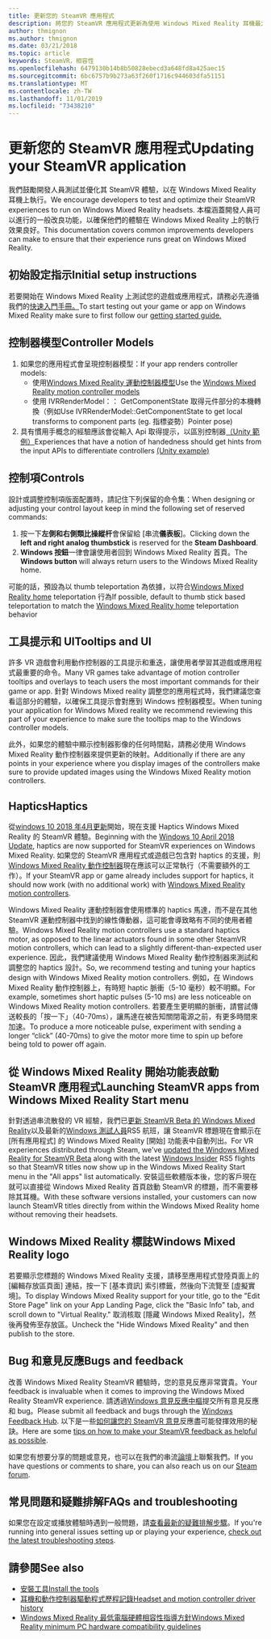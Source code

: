 ```yaml
---
title: 更新您的 SteamVR 應用程式
description: 將您的 SteamVR 應用程式更新為使用 Windows Mixed Reality 耳機最大化相容性的最佳作法。
author: thmignon
ms.author: thmignon
ms.date: 03/21/2018
ms.topic: article
keywords: SteamVR，相容性
ms.openlocfilehash: 6479130b14b8b50828ebecd3a648fd8a425aec15
ms.sourcegitcommit: 6bc6757b9b273a63f260f1716c944603dfa51151
ms.translationtype: MT
ms.contentlocale: zh-TW
ms.lasthandoff: 11/01/2019
ms.locfileid: "73438210"
---
```

# <a name="updating-your-steamvr-application"></a><span data-ttu-id="d475a-104">更新您的 SteamVR 應用程式</span><span class="sxs-lookup"><span data-stu-id="d475a-104">Updating your SteamVR application</span></span>
<span data-ttu-id="d475a-105">我們鼓勵開發人員測試並優化其 SteamVR 體驗，以在 Windows Mixed Reality 耳機上執行。</span><span class="sxs-lookup"><span data-stu-id="d475a-105">We encourage developers to test and optimize their SteamVR experiences to run on Windows Mixed Reality headsets.</span></span> <span data-ttu-id="d475a-106">本檔涵蓋開發人員可以進行的一般改良功能，以確保他們的體驗在 Windows Mixed Reality 上的執行效果良好。</span><span class="sxs-lookup"><span data-stu-id="d475a-106">This documentation covers common improvements developers can make to ensure that their experience runs great on Windows Mixed Reality.</span></span>

## <a name="initial-setup-instructions"></a><span data-ttu-id="d475a-107">初始設定指示</span><span class="sxs-lookup"><span data-stu-id="d475a-107">Initial setup instructions</span></span>

<span data-ttu-id="d475a-108">若要開始在 Windows Mixed Reality 上測試您的遊戲或應用程式，請務必先遵循我們的[快速入門手冊。](https://aka.ms/WindowsMixedRealitySteamVR)</span><span class="sxs-lookup"><span data-stu-id="d475a-108">To start testing out your game or app on Windows Mixed Reality make sure to first follow our [getting started guide.](https://aka.ms/WindowsMixedRealitySteamVR)</span></span>

## <a name="controller-models"></a><span data-ttu-id="d475a-109">控制器模型</span><span class="sxs-lookup"><span data-stu-id="d475a-109">Controller Models</span></span>
1. <span data-ttu-id="d475a-110">如果您的應用程式會呈現控制器模型：</span><span class="sxs-lookup"><span data-stu-id="d475a-110">If your app renders controller models:</span></span>
    * <span data-ttu-id="d475a-111">使用[Windows Mixed Reality 運動控制器模型](motion-controllers.md#rendering-the-motion-controller-model)</span><span class="sxs-lookup"><span data-stu-id="d475a-111">Use the [Windows Mixed Reality motion controller models](motion-controllers.md#rendering-the-motion-controller-model)</span></span>
    * <span data-ttu-id="d475a-112">使用 IVRRenderModel：： GetComponentState 取得元件部分的本機轉換（例如</span><span class="sxs-lookup"><span data-stu-id="d475a-112">Use IVRRenderModel::GetComponentState to get local transforms to component parts (eg.</span></span> <span data-ttu-id="d475a-113">指標姿勢）</span><span class="sxs-lookup"><span data-stu-id="d475a-113">Pointer pose)</span></span>
2. <span data-ttu-id="d475a-114">具有慣用手概念的經驗應該會從輸入 Api 取得提示，以區別控制器[（Unity 範例）](gestures-and-motion-controllers-in-unity.md#unity-buttonaxis-mapping-table)</span><span class="sxs-lookup"><span data-stu-id="d475a-114">Experiences that have a notion of handedness should get hints from the input APIs to differentiate controllers [(Unity example)](gestures-and-motion-controllers-in-unity.md#unity-buttonaxis-mapping-table)</span></span>

## <a name="controls"></a><span data-ttu-id="d475a-115">控制項</span><span class="sxs-lookup"><span data-stu-id="d475a-115">Controls</span></span>

<span data-ttu-id="d475a-116">設計或調整控制項版面配置時，請記住下列保留的命令集：</span><span class="sxs-lookup"><span data-stu-id="d475a-116">When designing or adjusting your control layout keep in mind the following set of reserved commands:</span></span>
1. <span data-ttu-id="d475a-117">按一下**左側和右側類比操縱杆**會保留給 [串流**儀表板**]。</span><span class="sxs-lookup"><span data-stu-id="d475a-117">Clicking down the **left and right analog thumbstick** is reserved for the **Steam Dashboard**.</span></span>
2. <span data-ttu-id="d475a-118">**Windows 按鈕**一律會讓使用者回到 Windows Mixed Reality 首頁。</span><span class="sxs-lookup"><span data-stu-id="d475a-118">The **Windows button** will always return users to the Windows Mixed Reality home.</span></span>

<span data-ttu-id="d475a-119">可能的話，預設為以 thumb teleportation 為依據，以符合[Windows Mixed Reality home](navigating-the-windows-mixed-reality-home.md#getting-around-your-home) teleportation 行為</span><span class="sxs-lookup"><span data-stu-id="d475a-119">If possible, default to thumb stick based teleportation to match the [Windows Mixed Reality home](navigating-the-windows-mixed-reality-home.md#getting-around-your-home) teleportation behavior</span></span>

## <a name="tooltips-and-ui"></a><span data-ttu-id="d475a-120">工具提示和 UI</span><span class="sxs-lookup"><span data-stu-id="d475a-120">Tooltips and UI</span></span>

<span data-ttu-id="d475a-121">許多 VR 遊戲會利用動作控制器的工具提示和重迭，讓使用者學習其遊戲或應用程式最重要的命令。</span><span class="sxs-lookup"><span data-stu-id="d475a-121">Many VR games take advantage of motion controller tooltips and overlays to teach users the most important commands for their game or app.</span></span> <span data-ttu-id="d475a-122">針對 Windows Mixed reality 調整您的應用程式時，我們建議您查看這部分的體驗，以確保工具提示會對應到 Windows 控制器模型。</span><span class="sxs-lookup"><span data-stu-id="d475a-122">When tuning your application for Windows Mixed reality we recommend reviewing this part of your experience to make sure the tooltips map to the Windows controller models.</span></span>

<span data-ttu-id="d475a-123">此外，如果您的體驗中顯示控制器影像的任何時間點，請務必使用 Windows Mixed Reality 動作控制器來提供更新的映射。</span><span class="sxs-lookup"><span data-stu-id="d475a-123">Additionally if there are any points in your experience where you display images of the controllers make sure to provide updated images using the Windows Mixed Reality motion controllers.</span></span>

## <a name="haptics"></a><span data-ttu-id="d475a-124">Haptics</span><span class="sxs-lookup"><span data-stu-id="d475a-124">Haptics</span></span>

<span data-ttu-id="d475a-125">從[windows 10 2018 年4月更新](release-notes-april-2018.md)開始，現在支援 Haptics Windows Mixed Reality 的 SteamVR 體驗。</span><span class="sxs-lookup"><span data-stu-id="d475a-125">Beginning with the [Windows 10 April 2018 Update](release-notes-april-2018.md), haptics are now supported for SteamVR experiences on Windows Mixed Reality.</span></span> <span data-ttu-id="d475a-126">如果您的 SteamVR 應用程式或遊戲已包含對 haptics 的支援，則[Windows Mixed Reality 動作控制器](motion-controllers.md)現在應該可以正常執行（不需要額外的工作）。</span><span class="sxs-lookup"><span data-stu-id="d475a-126">If your SteamVR app or game already includes support for haptics, it should now work (with no additional work) with [Windows Mixed Reality motion controllers](motion-controllers.md).</span></span>

<span data-ttu-id="d475a-127">Windows Mixed Reality 運動控制器會使用標準的 haptics 馬達，而不是在其他 SteamVR 運動控制器中找到的線性傳動器，這可能會導致略有不同的使用者體驗。</span><span class="sxs-lookup"><span data-stu-id="d475a-127">Windows Mixed Reality motion controllers use a standard haptics motor, as opposed to the linear actuators found in some other SteamVR motion controllers, which can lead to a slightly different-than-expected user experience.</span></span> <span data-ttu-id="d475a-128">因此，我們建議使用 Windows Mixed Reality 動作控制器來測試和調整您的 haptics 設計。</span><span class="sxs-lookup"><span data-stu-id="d475a-128">So, we recommend testing and tuning your haptics design with Windows Mixed Reality motion controllers.</span></span> <span data-ttu-id="d475a-129">例如，在 Windows Mixed Reality 動作控制器上，有時短 haptic 脈衝（5-10 毫秒）較不明顯。</span><span class="sxs-lookup"><span data-stu-id="d475a-129">For example, sometimes short haptic pulses (5-10 ms) are less noticeable on Windows Mixed Reality motion controllers.</span></span> <span data-ttu-id="d475a-130">若要產生更明顯的脈衝，請嘗試傳送較長的「按一下」（40-70ms），讓馬達在被告知關閉電源之前，有更多時間來加速。</span><span class="sxs-lookup"><span data-stu-id="d475a-130">To produce a more noticeable pulse, experiment with sending a longer “click” (40-70ms) to give the motor more time to spin up before being told to power off again.</span></span>

## <a name="launching-steamvr-apps-from-windows-mixed-reality-start-menu"></a><span data-ttu-id="d475a-131">從 Windows Mixed Reality 開始功能表啟動 SteamVR 應用程式</span><span class="sxs-lookup"><span data-stu-id="d475a-131">Launching SteamVR apps from Windows Mixed Reality Start menu</span></span>

<span data-ttu-id="d475a-132">針對透過串流散發的 VR 經驗，我們已[更新 SteamVR Beta 的 Windows Mixed Reality](https://steamcommunity.com/games/719950/announcements/detail/1687045485866139800)以及最新的[Windows 測試人員](https://insider.windows.com)RS5 航班，讓 SteamVR 標題現在會顯示在 [所有應用程式] 的 Windows Mixed Reality [開始] 功能表中自動列出。</span><span class="sxs-lookup"><span data-stu-id="d475a-132">For VR experiences distributed through Steam, we've [updated the Windows Mixed Reality for SteamVR Beta](https://steamcommunity.com/games/719950/announcements/detail/1687045485866139800) along with the latest [Windows Insider](https://insider.windows.com) RS5 flights so that SteamVR titles now show up in the Windows Mixed Reality Start menu in the "All apps" list automatically.</span></span> <span data-ttu-id="d475a-133">安裝這些軟體版本後，您的客戶現在就可以直接從 Windows Mixed Reality 首頁啟動 SteamVR 的標題，而不需要移除其耳機。</span><span class="sxs-lookup"><span data-stu-id="d475a-133">With these software versions installed, your customers can now launch SteamVR titles directly from within the Windows Mixed Reality home without removing their headsets.</span></span>

## <a name="windows-mixed-reality-logo"></a><span data-ttu-id="d475a-134">Windows Mixed Reality 標誌</span><span class="sxs-lookup"><span data-stu-id="d475a-134">Windows Mixed Reality logo</span></span>

<span data-ttu-id="d475a-135">若要顯示您標題的 Windows Mixed Reality 支援，請移至應用程式登陸頁面上的 [編輯存放區頁面] 連結，按一下 [基本資訊] 索引標籤，然後向下流覽至 [虛擬實境]。</span><span class="sxs-lookup"><span data-stu-id="d475a-135">To display Windows Mixed Reality support for your title, go to the "Edit Store Page" link on your App Landing Page, click the "Basic Info" tab, and scroll down to "Virtual Reality."</span></span> <span data-ttu-id="d475a-136">取消核取 [隱藏 Windows Mixed Reality]，然後再發佈至存放區。</span><span class="sxs-lookup"><span data-stu-id="d475a-136">Uncheck the "Hide Windows Mixed Reality" and then publish to the store.</span></span>

## <a name="bugs-and-feedback"></a><span data-ttu-id="d475a-137">Bug 和意見反應</span><span class="sxs-lookup"><span data-stu-id="d475a-137">Bugs and feedback</span></span>

<span data-ttu-id="d475a-138">改善 Windows Mixed Reality SteamVR 體驗時，您的意見反應非常寶貴。</span><span class="sxs-lookup"><span data-stu-id="d475a-138">Your feedback is invaluable when it comes to improving the Windows Mixed Reality SteamVR experience.</span></span> <span data-ttu-id="d475a-139">請透過[Windows 意見反應中樞](https://docs.microsoft.com/windows/mixed-reality/enthusiast-guide/filing-feedback)提交所有意見反應和 bug。</span><span class="sxs-lookup"><span data-stu-id="d475a-139">Please submit all feedback and bugs through the [Windows Feedback Hub](https://docs.microsoft.com/windows/mixed-reality/enthusiast-guide/filing-feedback).</span></span> <span data-ttu-id="d475a-140">以下是一些[如何讓您的 SteamVR 意見](https://docs.microsoft.com/windows/mixed-reality/enthusiast-guide/using-steamvr-with-windows-mixed-reality#sharing-feedback-on-steamvr)反應盡可能發揮效用的秘訣。</span><span class="sxs-lookup"><span data-stu-id="d475a-140">Here are some [tips on how to make your SteamVR feedback as helpful as possible](https://docs.microsoft.com/windows/mixed-reality/enthusiast-guide/using-steamvr-with-windows-mixed-reality#sharing-feedback-on-steamvr).</span></span>

<span data-ttu-id="d475a-141">如果您有想要分享的問題或意見，也可以在我們的串流[論壇](https://steamcommunity.com/app/719950/discussions/)上聯繫我們。</span><span class="sxs-lookup"><span data-stu-id="d475a-141">If you have questions or comments to share, you can also reach us on our [Steam forum](https://steamcommunity.com/app/719950/discussions/).</span></span>

## <a name="faqs-and-troubleshooting"></a><span data-ttu-id="d475a-142">常見問題和疑難排解</span><span class="sxs-lookup"><span data-stu-id="d475a-142">FAQs and troubleshooting</span></span>

<span data-ttu-id="d475a-143">如果您在設定或播放體驗時遇到一般問題，請[查看最新的疑難排解步驟](https://docs.microsoft.com/windows/mixed-reality/enthusiast-guide/troubleshooting-windows-mixed-reality#steamvr)。</span><span class="sxs-lookup"><span data-stu-id="d475a-143">If you're running into general issues setting up or playing your experience, [check out the latest troubleshooting steps](https://docs.microsoft.com/windows/mixed-reality/enthusiast-guide/troubleshooting-windows-mixed-reality#steamvr).</span></span>

## <a name="see-also"></a><span data-ttu-id="d475a-144">請參閱</span><span class="sxs-lookup"><span data-stu-id="d475a-144">See also</span></span>
* [<span data-ttu-id="d475a-145">安裝工具</span><span class="sxs-lookup"><span data-stu-id="d475a-145">Install the tools</span></span>](install-the-tools.md)
* [<span data-ttu-id="d475a-146">耳機和動作控制器驅動程式歷程記錄</span><span class="sxs-lookup"><span data-stu-id="d475a-146">Headset and motion controller driver history</span></span>](https://docs.microsoft.com/windows/mixed-reality/enthusiast-guide/mixed-reality-software)
* [<span data-ttu-id="d475a-147">Windows Mixed Reality 最低電腦硬體相容性指導方針</span><span class="sxs-lookup"><span data-stu-id="d475a-147">Windows Mixed Reality minimum PC hardware compatibility guidelines</span></span>](https://docs.microsoft.com/windows/mixed-reality/enthusiast-guide/windows-mixed-reality-minimum-pc-hardware-compatibility-guidelines)

